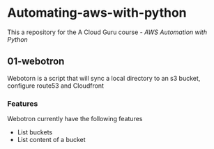 
# Automating-aws-with-python

This a repository for the A Cloud Guru course - *AWS Automation with Python*

## 01-webotron

Webotorn is a script that will sync a local directory to an s3 bucket, configure route53 and Cloudfront

### Features

Webotron currently have the following features

- List buckets
- List content of a bucket
